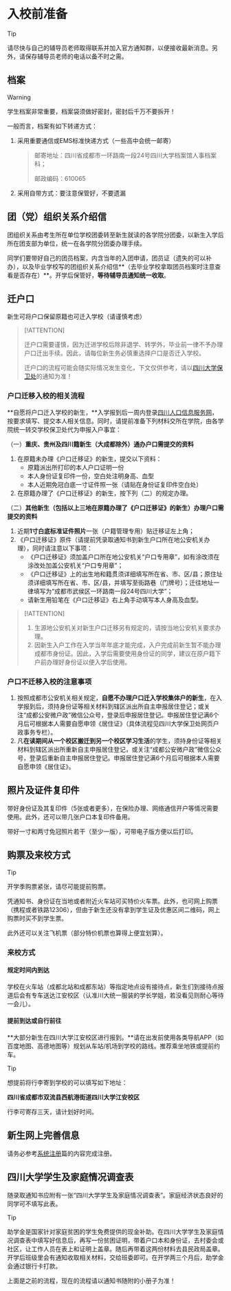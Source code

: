 # 入校前准备

> [!TIP]
>
> 请尽快与自己的辅导员老师取得联系并加入官方通知群，以便接收最新消息。另外，请保存辅导员老师的电话以备不时之需。

## 档案

> [!WARNING]
>
> 学生档案非常重要，档案袋须做好密封，密封后千万不要拆开！

一般而言，档案有如下转递方式：

1. 采用重要通信或EMS标准快递方式（一些高中会统一邮寄）

   > 邮寄地址：四川省成都市一环路南一段24号四川大学档案馆人事档案科；
   >
   > 邮政编码：610065

2. 采用自带方式：要注意保管好，不要遗漏

## 团（党）组织关系介绍信

团组织关系由考生所在单位学校团委转至新生就读的各学院分团委，以新生入学后所在团支部为单位，统一在各学院分团委办理手续。

同学们要带好自己的团员档案，内含当年的入团申请，团员证（遗失的可以补办），以及毕业学校写的团组织关系介绍信**（去毕业学校拿取团员档案时注意查看是否存在）**。开学后保管好，**等待辅导员通知统一收取**。

## 迁户口

新生可将户口保留原籍也可迁入学校（请谨慎考虑）

> [!ATTENTION]
>
> 迁户口需要谨慎，因为迁进学校后除非退学、转学外，毕业前一律不予办理户口迁出手续。因此，请每位新生务必慎重选择户口是否迁入学校。
>
> 迁户口的流程可能会随实际情况发生变化，下文仅供参考，请以[四川大学保卫处](http://bwc.scu.edu.cn/index.htm)的通知为准！

### 户口迁移入校的相关流程

**自愿将户口迁入学校的新生，**入学报到后一周内登录[四川人口信息服务网](http://www.chinapopin.com/#/pages/home)，按要求填写、提交本人相关信息。同时，请提前准备下列材料交所在学院，由各学院统一转交学校保卫处代为申报入户事宜：

（一）**重庆、贵州及四川籍新生（大成都除外）通办户口需提交的资料**

1. 在原籍未办理《户口迁移证》的新生，提交以下资料：
   - 原籍派出所打印的本人户口证明一份
   - 本人身份证复印件一份，空白处注明身高、血型
   - 本人近期免冠白底一寸证件照一张（请贴在身份证复印件空白处）
2. 在原籍办理了《户口迁移证》的新生，按下列（二）的规定办理。

（二）**其他新生（包括以上三地在原籍办理了《户口迁移证》的新生）办理户口需提交的资料**

1. 近期**1寸白底标准证件照片**一张（户籍管理专用）贴迁移证左上角；
2. 《户口迁移证》原件（请提前凭录取通知书到新生户口所在地公安机关办理），同时请注意以下事项：
   - 《户口迁移证》须加盖户口所在地公安机关“户口专用章”，如有涂改须在涂改处加盖公安机关“户口专用章”；
   - 《户口迁移证》上的出生地和籍贯须详细填写所在省、市、区/县；原住址须详细填写所在省、市、区/县，并填写至街路巷（门牌号）；迁往地址一律填写为“成都市武侯区一环路南一段24号四川大学”；
   - 请新生用铅笔在《户口迁移证》右上角手动填写本人身高及血型。

> [!ATTENTION]
>
> 1. 生源地公安机关对新生户口迁移另有规定的，请按当地公安机关要求办理。
> 2. 因新生入户工作在入学当年年底才能完成，入户完成前新生暂不能办理成都市身份证。因此，入学后需要使用身份证的同学，建议在原户籍下户前办理好身份证以便入学后使用。

### 户口不迁移入校的注意事项

1. 按照成都市公安机关相关规定，**自愿不办理户口迁入学校集体户的新生**，在入学报到后，须持身份证等相关材料到辖区派出所自主申报居住登记；或关注“成都公安微户政”微信公众号，登录后申报居住登记。申报居住登记满6个月后可根据本人需要自愿申领《居住证》（具体流程见四川大学保卫处网页户政事务专栏）。
2. 凡**在读期间从一个校区搬迁到另一个校区学习生活**的学生，须持身份证等相关材料到辖区派出所重新自主申报居住登记，或关注“成都公安微户政”微信公众号，登录后重新自主申报居住登记。申报居住登记满6个月后可根据本人需要自愿申领《居住证》。

## 照片及证件复印件

带好身份证及其复印件（5张或者更多），在保险办理、网络通信开户等情况需要使用。此外，还可以带几张户口本复印件备用。

带好一寸和两寸免冠照片若干（至少一版），可带电子版方便以后打印。

## 购票及来校方式

> [!TIP]
>
> 开学季购票紧张，请尽可能提前购票。

凭通知书、身份证在当地或者附近火车站可买特价火车票。此外，也可网上购票（携程或者铁路12306），但由于新生还没有拿到学生证及优惠区间二维码，网上购票时买不到学生票。

此外还可以关注飞机票（部分特价机票也算得上便宜划算）。

### 来校方式

#### 规定时间内到达

 学校在火车站（成都北站和成都东站）等指定地点设有接待点，新生们到接待点报道后会有专车送达江安校区（认准川大统一服装的学长学姐，若没看见则耐心等待一会儿）。

#### 提前到达或自行前往

**大部分新生在四川大学江安校区进行报到。**请在出发前使用各类导航APP（如百度地图、高德地图等）规划从车站/机场到学校的路线。推荐乘坐地铁或提前约车。

> [!TIP]
>
> 想提前将行李寄到学校的可以填写如下地址：
>
> **四川省成都市双流县西航港街道四川大学江安校区**
>
> 行李可寄存三天，请计划好时间。

## 新生网上完善信息

请务必参考[系统注册](preparations/registration)篇的内容完成注册。

## 四川大学学生及家庭情况调查表

随录取通知书应附有一张“四川大学学生及家庭情况调查表”。家庭经济状态良好的同学可不填写此表。

> [!TIP]
>
> 助学金是国家针对家庭贫困的学生免费提供的现金补助。在四川大学学生及家庭情况调查表中填写好信息后，再写一份贫困证明，带着户口本和身份证，去村委会或社区，让工作人员在表上和证明上盖章。随后再带着这两份材料去县民政局盖章。开学后班级里会有通知收取相关材料，交给班委即可。在开学两三个月后，助学金会通过银行卡打款。
>
> 上面是之前的流程，现在的流程请以通知书随附的小册子为准！